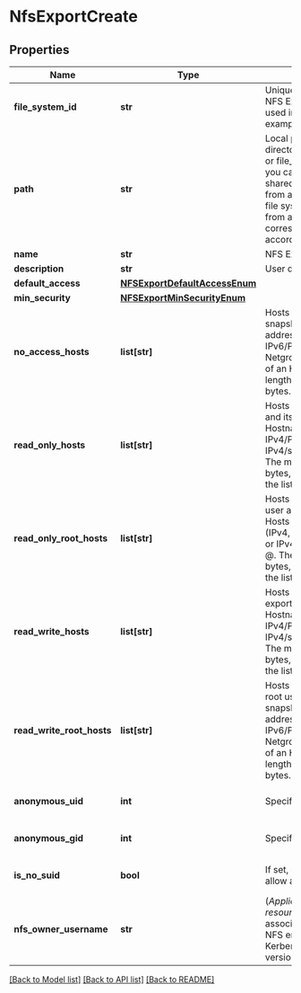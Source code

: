 # NfsExportCreate

## Properties
Name | Type | Description | Notes
------------ | ------------- | ------------- | -------------
**file_system_id** | **str** | Unique identifier of the file system on which the NFS Export will be created. name:{name} can be used instead of {id}. For example:&#39;file_system_id&#39;:&#39;name:file_system_name&#39; | 
**path** | **str** | Local path to export relative to the file system root directory. With NFS, each export of a file_system or file_snap must have a unique local path. Before you can create additional Exports within an NFS shared folder, you must create directories within it from a Linux/Unix host that is connected to the file system. After a directory has been created from a mounted host, you can create a corresponding Export and set access permissions accordingly.  | 
**name** | **str** | NFS Export name. | 
**description** | **str** | User defined NFS Export description. | [optional] 
**default_access** | [**NFSExportDefaultAccessEnum**](NFSExportDefaultAccessEnum.md) |  | [optional] 
**min_security** | [**NFSExportMinSecurityEnum**](NFSExportMinSecurityEnum.md) |  | [optional] 
**no_access_hosts** | **list[str]** | Hosts with no access to the NFS export or its snapshots. Hosts can be entered by Hostname, IP addresses (IPv4, IPv6, IPv4/PrefixLength, IPv6/PrefixLenght, or IPv4/subnetmask), or Netgroups prefixed with @. The maximum length of an Host name is 255 bytes, and the sum of lengths of all the items in the list is limited to 4096 bytes. | [optional] 
**read_only_hosts** | **list[str]** | Hosts with read-only access to the NFS export and its snapshots. Hosts can be entered by Hostname, IP addresses (IPv4, IPv6, IPv4/PrefixLength, IPv6/PrefixLenght, or IPv4/subnetmask), or Netgroups prefixed with @. The maximum length of an Host name is 255 bytes, and the sum of lengths of all the items in the list is limited to 4096 bytes. | [optional] 
**read_only_root_hosts** | **list[str]** | Hosts with read-only and ready-only for root user access to the NFS Export and its snapshots. Hosts can be entered by Hostname, IP addresses (IPv4, IPv6, IPv4/PrefixLength, IPv6/PrefixLenght, or IPv4/subnetmask), or Netgroups prefixed with @. The maximum length of an Host name is 255 bytes, and the sum of lengths of all the items in the list is limited to 4096 bytes. | [optional] 
**read_write_hosts** | **list[str]** | Hosts with read and write access to the NFS export and its snapshots.Hosts can be entered by Hostname, IP addresses (IPv4, IPv6, IPv4/PrefixLength, IPv6/PrefixLenght, or IPv4/subnetmask), or Netgroups prefixed with @. The maximum length of an Host name is 255 bytes, and the sum of lengths of all the items in the list is limited to 4096 bytes. | [optional] 
**read_write_root_hosts** | **list[str]** | Hosts with read and write and read and write for root user access to the NFS Export and its snapshots. Hosts can be entered by Hostname, IP addresses (IPv4, IPv6, IPv4/PrefixLength, IPv6/PrefixLenght, or IPv4/subnetmask), or Netgroups prefixed with @. The maximum length of an Host name is 255 bytes, and the sum of lengths of all the items in the list is limited to 4096 bytes. | [optional] 
**anonymous_uid** | **int** | Specifies the user ID of the anonymous account. | [optional] [default to -2]
**anonymous_gid** | **int** | Specifies the group ID of the anonymous account. | [optional] [default to -2]
**is_no_suid** | **bool** | If set, do not allow access to set SUID. Otherwise, allow access. | [optional] [default to False]
**nfs_owner_username** | **str** | (*Applies to NFS shares of VMware NFS storage resources.*) Default owner of the NFS Export associated with the datastore. Required if secure NFS enabled. For NFSv3 or NFSv4 without Kerberos, the default owner is root. Was added in version 3.0.0.0. | [optional] 

[[Back to Model list]](../README.md#documentation-for-models) [[Back to API list]](../README.md#documentation-for-api-endpoints) [[Back to README]](../README.md)


